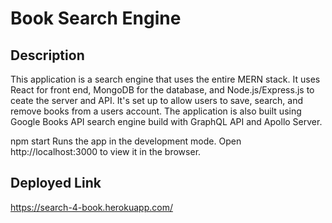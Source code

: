 # Book Search Engine

## Description
This application is a search engine that uses the entire MERN stack. It uses React for front end, MongoDB for the database, and Node.js/Express.js to ceate the server and API. It's set up to allow users to save, search, and remove books from a users account. The application is also built using Google Books API search engine build with GraphQL API and Apollo Server.

npm start
Runs the app in the development mode.
Open http://localhost:3000 to view it in the browser.

## Deployed Link
https://search-4-book.herokuapp.com/
